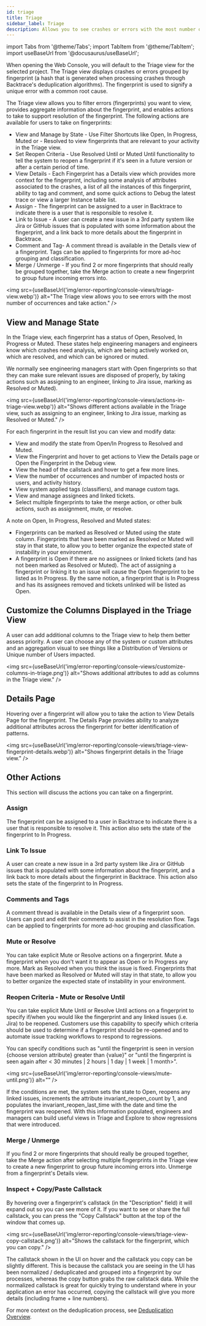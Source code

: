 ```yaml
---
id: triage
title: Triage
sidebar_label: Triage
description: Allows you to see crashes or errors with the most number of occurrences, and allow you to take action, such as assign, link to Jira ticket, and more.
---
```


import Tabs from '@theme/Tabs';
import TabItem from '@theme/TabItem';
import useBaseUrl from '@docusaurus/useBaseUrl';

When opening the Web Console, you will default to the Triage view for the selected project. The Triage view displays crashes or errors grouped by fingerprint (a hash that is generated when processing crashes through Backtrace's deduplication algorithms). The fingerprint is used to signify a unique error with a common root cause.

The Triage view allows you to filter errors (fingerprints) you want to view, provides aggregate information about the fingerprint, and enables actions to take to support resolution of the fingerprint. The following actions are available for users to take on fingerprints:

- View and Manage by State - Use Filter Shortcuts like Open, In Progress, Muted or - Resolved to view fingerprints that are relevant to your activity in the Triage view.
- Set Reopen Criteria - Use Resolved Until or Muted Until functionality to tell the system to reopen a fingerprint if it's seen in a future version or after a certain period of time.
- View Details - Each Fingerprint has a Details view which provides more context for the fingerprint, including some analysis of attributes associated to the crashes, a list of all the instances of this fingerprint, ability to tag and comment, and some quick actions to Debug the latest trace or view a larger Instance table list.
- Assign - The fingerprint can be assigned to a user in Backtrace to indicate there is a user that is responsible to resolve it.
- Link to Issue - A user can create a new issue in a 3rd party system like Jira or GitHub issues that is populated with some information about the fingerprint, and a link back to more details about the fingerprint in Backtrace.
- Comment and Tag- A comment thread is available in the Details view of a fingerprint. Tags can be applied to fingerprints for more ad-hoc grouping and classification.
- Merge / Unmerge - If you find 2 or more fingerprints that should really be grouped together, take the Merge action to create a new fingerprint to group future incoming errors into.

<img src={useBaseUrl('img/error-reporting/console-views/triage-view.webp')} alt="The Triage view allows you to see errors with the most number of occurrences and take action." />

## View and Manage State

In the Triage view, each fingerprint has a status of Open, Resolved, In Progress or Muted. These states help engineering managers and engineers know which crashes need analysis, which are being actively worked on, which are resolved, and which can be ignored or muted.

We normally see engineering managers start with Open fingerprints so that they can make sure relevant issues are disposed of properly, by taking actions such as assigning to an engineer, linking to Jira issue, marking as Resolved or Muted).

<img src={useBaseUrl('img/error-reporting/console-views/actions-in-triage-view.webp')} alt="Shows different actions available in the Triage view, such as assigning to an engineer, linking to Jira issue, marking as Resolved or Muted." />

For each fingerprint in the result list you can view and modify data:

- View and modify the state from Open/In Progress to Resolved and Muted.
- View the Fingerprint and hover to get actions to View the Details page or Open the Fingerprint in the Debug view.
- View the head of the callstack and hover to get a few more lines.
- View the number of occurrences and number of impacted hosts or users, and activity history.
- View system applied tags (classifiers), and manage custom tags.
- View and manage assignees and linked tickets.
- Select multiple fingerprints to take the merge action, or other bulk actions, such as assignment, mute, or resolve.

A note on Open, In Progress, Resolved and Muted states:

- Fingerprints can be marked as Resolved or Muted using the state column. Fingerprints that have been marked as Resolved or Muted will stay in that state, to allow you to better organize the expected state of instability in your environment.
- A fingerprint is Open if there are no assignees or linked tickets (and has not been marked as Resolved or Muted). The act of assigning a fingerprint or linking it to an issue will cause the Open fingerprint to be listed as In Progress. By the same notion, a fingerprint that is In Progress and has its assignees removed and tickets unlinked will be listed as Open.

## Customize the Columns Displayed in the Triage View

A user can add additional columns to the Triage view to help them better assess priority. A user can choose any of the system or custom attributes and an aggregation visual to see things like a Distribution of Versions or Unique number of Users impacted.

<img src={useBaseUrl('img/error-reporting/console-views/customize-columns-in-triage.png')} alt="Shows additional attributes to add as columns in the Triage view." />

## Details Page

Hovering over a fingerprint will allow you to take the action to View Details Page for the fingerprint. The Details Page provides ability to analyze additional attributes across the fingerprint for better identification of patterns.

<img src={useBaseUrl('img/error-reporting/console-views/triage-view-fingerprint-details.webp')} alt="Shows fingerprint details in the Triage view." />

## Other Actions

This section will discuss the actions you can take on a fingerprint.

### Assign

The fingerprint can be assigned to a user in Backtrace to indicate there is a user that is responsible to resolve it. This action also sets the state of the fingerprint to In Progress.

### Link To Issue

A user can create a new issue in a 3rd party system like Jira or GitHub issues that is populated with some information about the fingerprint, and a link back to more details about the fingerprint in Backtrace. This action also sets the state of the fingerprint to In Progress.

### Comments and Tags

A comment thread is available in the Details view of a fingerprint soon. Users can post and edit their comments to assist in the resolution flow. Tags can be applied to fingerprints for more ad-hoc grouping and classification.

### Mute or Resolve

You can take explicit Mute or Resolve actions on a fingerprint. Mute a fingerprint when you don't want it to appear as Open or In Progress any more. Mark as Resolved when you think the issue is fixed. Fingerprints that have been marked as Resolved or Muted will stay in that state, to allow you to better organize the expected state of instability in your environment.

### Reopen Criteria - Mute or Resolve Until

You can take explicit Mute Until or Resolve Until actions on a fingerprint to specify if/when you would like the fingerprint and any linked issues (i.e. Jira) to be reopened. Customers use this capability to specify which criteria should be used to determine if a fingerprint should be re-opened and to automate issue tracking workflows to respond to regressions.

You can specify conditions such as "until the fingerprint is seen in version \{choose version attribute} greater than \{value}" or "until the fingerprint is seen again after \< 30 minutes | 2 hours | 1 day | 1 week | 1 month>".

<img src={useBaseUrl('img/error-reporting/console-views/mute-until.png')} alt="" />

If the conditions are met, the system sets the state to Open, reopens any linked issues, increments the attribute invariant_reopen_count by 1, and populates the invariant_reopen_last_time with the date and time the fingerprint was reopened. With this information populated, engineers and managers can build useful views in Triage and Explore to show regressions that were introduced.

### Merge / Unmerge

If you find 2 or more fingerprints that should really be grouped together, take the Merge action after selecting multiple fingerprints in the Triage view to create a new fingerprint to group future incoming errors into. Unmerge from a fingerprint's Details view.

### Inspect + Copy/Paste Callstack

By hovering over a fingerprint's callstack (in the "Description" field) it will expand out so you can see more of it. If you want to see or share the full callstack, you can press the "Copy Callstack" button at the top of the window that comes up.

<img src={useBaseUrl('img/error-reporting/console-views/triage-view-copy-callstack.png')} alt="Shows the callstack for the fingerprint, which you can copy." />

The callstack shown in the UI on hover and the callstack you copy can be slightly different. This is because the callstack you are seeing in the UI has been normalized / deduplicated and grouped into a fingerprint by our processes, whereas the copy button grabs the raw callstack data. While the normalized callstack is great for quickly trying to understand where in your application an error has occurred, copying the callstack will give you more details (including frame + line numbers).

For more context on the deduplication process, see [Deduplication Overview](/error-reporting/project-setup/deduplication/).
